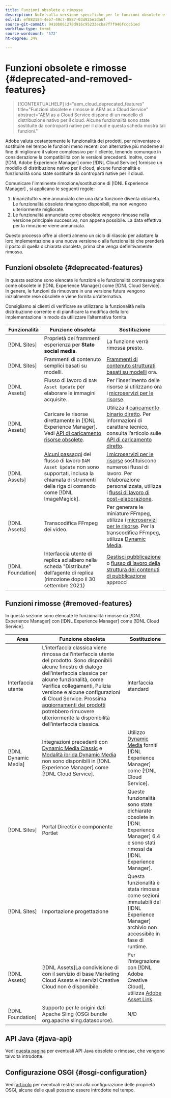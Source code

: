 ```yaml
---
title: Funzioni obsolete e rimosse
description: Note sulla versione specifiche per le funzioni obsolete e rimosse in [!DNL Adobe Experience Manager] come [!DNL Cloud Service].
exl-id: ef082184-4eb7-49c7-8887-03d925e3da6f
source-git-commit: 9410b061278d916c95233ecba7f7f946fccc51ed
workflow-type: tm+mt
source-wordcount: '572'
ht-degree: 34%

---
```


# Funzioni obsolete e rimosse {#deprecated-and-removed-features}

>[!CONTEXTUALHELP]
>id="aem_cloud_deprecated_features"
>title="Funzioni obsolete e rimosse in AEM as a Cloud Service"
>abstract="AEM as a Cloud Service dispone di un modello di distribuzione nativo per il cloud. Alcune funzionalità sono state sostituite da controparti native per il cloud e questa scheda mostra tali funzioni."


Adobe valuta costantemente le funzionalità dei prodotti, per reinventare o sostituire nel tempo le funzioni meno recenti con alternative più moderne al fine di migliorare il valore complessivo per il cliente, tenendo comunque in considerazione la compatibilità con le versioni precedenti. Inoltre, come [!DNL Adobe Experience Manager] come [!DNL Cloud Service] fornisce un modello di distribuzione nativo per il cloud, alcune funzionalità e funzionalità sono state sostituite da controparti native per il cloud.

Comunicare l&#39;imminente rimozione/sostituzione di [!DNL Experience Manager] , si applicano le seguenti regole:

1. Innanzitutto viene annunciato che una data funzione diventa obsoleta. Le funzionalità obsolete rimangono disponibili, ma non vengono ulteriormente migliorate.
1. Le funzionalità annunciate come obsolete vengono rimosse nella versione principale successiva, non appena possibile. La data effettiva per la rimozione viene annunciata.

Questo processo offre ai clienti almeno un ciclo di rilascio per adattare la loro implementazione a una nuova versione o alla funzionalità che prenderà il posto di quella dichiarata obsoleta, prima che venga definitivamente rimossa.

## Funzioni obsolete {#deprecated-features}

In questa sezione sono elencate le funzioni e le funzionalità contrassegnate come obsolete in [!DNL Experience Manager] come [!DNL Cloud Service]. In genere, le funzioni da rimuovere in una versione futura vengono inizialmente rese obsolete e viene fornita un’alternativa.

Consigliamo ai clienti di verificare se utilizzano la funzionalità nella distribuzione corrente e di pianificare la modifica della loro implementazione in modo da utilizzare l’alternativa fornita.

| Funzionalità | Funzione obsoleta | Sostituzione |
| ------------ | ------------------ | ----------- |
| [!DNL Sites] | Proprietà dei frammenti esperienza per **Stato social media**. | La funzione verrà rimossa presto. |
| [!DNL Sites] | Frammenti di contenuto semplici basati su modelli. | [Frammenti di contenuto strutturati basati su modelli](/help/assets/content-fragments/content-fragments-models.md) ora. |
| [!DNL Assets] | Flusso di lavoro di `DAM Asset Update` per elaborare le immagini acquisite. | Per l’inserimento delle risorse si utilizzano ora i [microservizi per le risorse](/help/assets/asset-microservices-overview.md). |
| [!DNL Assets] | Caricare le risorse direttamente in [!DNL Experience Manager]. Vedi [API di caricamento risorse obsolete](/help/assets/developer-reference-material-apis.md#deprecated-asset-upload-api). | Utilizza il [caricamento binario diretto](/help/assets/add-assets.md). Per informazioni di carattere tecnico, consulta l’articolo sulle [API di caricamento diretto](/help/assets/developer-reference-material-apis.md#upload-binary). |
| [!DNL Assets] | [Alcuni passaggi](/help/assets/developer-reference-material-apis.md#post-processing-workflows-steps) del flusso di lavoro `DAM Asset Update` non sono supportati, inclusa la chiamata di strumenti della riga di comando come [!DNL ImageMagick]. | [I microservizi per le risorse](/help/assets/asset-microservices-overview.md) sostituiscono numerosi flussi di lavoro. Per l’elaborazione personalizzata, utilizza i [flussi di lavoro di post-elaborazione](/help/assets/asset-microservices-configure-and-use.md#post-processing-workflows). |
| [!DNL Assets] | Transcodifica FFmpeg dei video. | Per generare le miniature FFmpeg, utilizza i [microservizi per le risorse](/help/assets/asset-microservices-overview.md). Per la transcodifica FFmpeg, utilizza [Dynamic Media](/help/assets/manage-video-assets.md). |
| [!DNL Foundation] | Interfaccia utente di replica ad albero nella scheda &quot;Distribute&quot; dell’agente di replica (rimozione dopo il 30 settembre 2021) | [Gestisci pubblicazione](/help/operations/replication.md#manage-publication) o [flusso di lavoro della struttura dei contenuti di pubblicazione](/help/operations/replication.md#publish-content-tree-workflow) approcci |

## Funzioni rimosse {#removed-features}

In questa sezione sono elencate le funzionalità rimosse da [!DNL Experience Manager] con [!DNL Experience Manager] come [!DNL Cloud Service].

| Area | Funzione obsoleta | Sostituzione |
| ------------ | ------------------ | ----------- |
| Interfaccia utente | L’interfaccia classica viene rimossa dall’interfaccia utente del prodotto. Sono disponibili alcune finestre di dialogo dell’interfaccia classica per alcune funzionalità, come Verifica collegamenti, Pulizia versione e alcune configurazioni di Cloud Service. Prossima [aggiornamenti dei prodotti](/help/release-notes/home.md) potrebbero rimuovere ulteriormente la disponibilità dell’interfaccia classica. | Interfaccia standard |
| [!DNL Dynamic Media] | Integrazioni precedenti con [Dynamic Media Classic](https://experienceleague.adobe.com/docs/experience-manager-65/administering/integration/scene7.html#integration) e [Modalità ibrida Dynamic Media](https://experienceleague.adobe.com/docs/experience-manager-65/assets/dynamic/config-dynamic.html#dynamic) non sono disponibili in [!DNL Experience Manager] come [!DNL Cloud Service]. | Utilizzo [Dynamic Media](/help/assets/dynamic-media/dynamic-media.md) forniti [!DNL Experience Manager] come [!DNL Cloud Service]. |
| [!DNL Sites] | Portal Director e componente Portlet | Queste funzionalità sono state dichiarate obsolete in [!DNL Experience Manager] 6.4 e sono stati rimossi da [!DNL Experience Manager]. |
| [!DNL Sites] | Importazione progettazione | Questa funzionalità è stata rimossa come sezioni immutabili del [!DNL Experience Manager] archivio non accessibile in fase di runtime. |
| [!DNL Assets] | [!DNL Assets]La condivisione di con il servizio di base Marketing Cloud Assets e i servizi Creative Cloud non è disponibile. | Per l’integrazione con [!DNL Adobe Creative Cloud], utilizza [Adobe Asset Link](https://helpx.adobe.com/it/enterprise/using/adobe-asset-link.html). |
| [!DNL Foundation] | Supporto per le origini dati Apache Sling (OSGi bundle org.apache.sling.datasource). | N/D |

## API Java {#java-api}

Vedi [questa pagina](/help/release-notes/deprecated-apis.md) per eventuali API Java obsolete o rimosse, che vengono talvolta introdotte.

## Configurazione OSGI {#osgi-configuration}

Vedi [articolo](/help/implementing/deploying/osgi-configuration-api.md) per eventuali restrizioni alla configurazione delle proprietà OSGI, alcune delle quali possono essere introdotte nel tempo.
